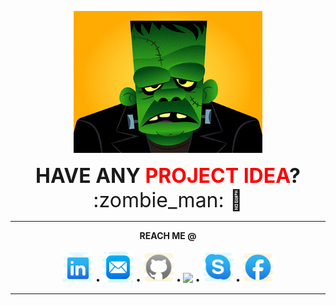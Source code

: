 <p align="center">
<img src="assets/frankestien_pre2.gif" alt="frankestien" width="60%">
</p>

<p align="center">
<font size="6"><b> HAVE ANY <span style="color:red">PROJECT IDEA</span>?</b>  :zombie_man: 👋</font>
</p>

---

<p align="center">  
  <b>REACH ME @</b><br><br>
  <a href="https://www.linkedin.com/in/arnab-basak" target="_blank"><img src="assets/icons8-linkedin-64.png" width="50"></a> <b>•</b>
  <a href="mailto:arnabbasak896@gmail.com" target="_blank"><img src="assets/icons8-mail-64.png" width="50"></a> <b>•</b>
  <a href="https://www.github.com/arnabb38" target="_blank"><img src="assets/icons8-github-64.png" width="50"></a>  <b>•</b>  
  <a href="https://www.gitlab.com/arnab.basak" target="_blank"><img src="https://cdn4.iconfinder.com/data/icons/logos-and-brands/512/144_Gitlab_logo_logos-512.png" width="50"></a>  <b>•</b>  
  <a href="https://join.skype.com/invite/hrjzp1VKrg03" target="_blank"><img src="assets/icons8-skype-64.png" width="50"></a> <b>•</b>
  <a href="https://www.facebook.com/arnab.basak.585" target="_blank"><img src="assets/icons8-facebook-64.png" width="50"></a>
  <br>  
</p>

---

<!-- **arnabb38/arnabb38** is a ✨ _special_ ✨ repository because its `README.md` (this file) appears on your GitHub profile.

Here are some ideas to get you started: -->

<!-- - 🔭 I’m currently working on ...
- 🌱 I’m currently learning ...
- 👯 I’m looking to collaborate on ...
- 🤔 I’m looking for help with ...
- 💬 Ask me about ...
- 📫 How to reach me: ...
- 😄 Pronouns: ...
- ⚡ Fun fact: ... -->
